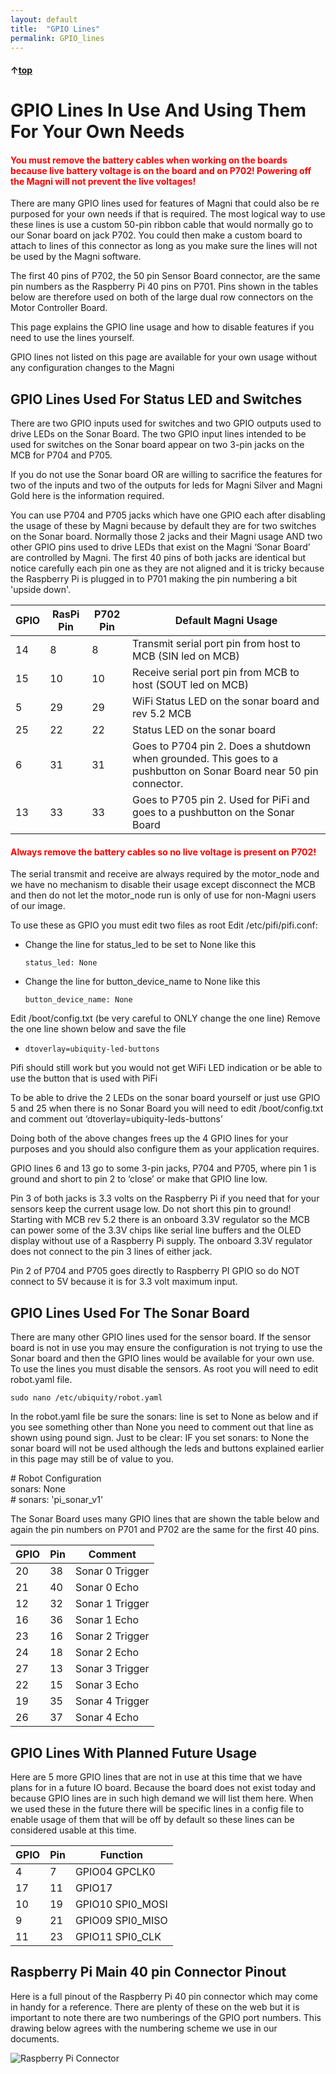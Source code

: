```yaml
---
layout: default
title:  "GPIO Lines"
permalink: GPIO_lines
---
```


#### &uarr;[top](https://ubiquityrobotics.github.io/learn/)

# GPIO Lines In Use And Using Them For Your Own Needs

<H4 style="color:red">You must remove the battery cables when working on the boards because live battery voltage is on the board and on P702!  Powering off the Magni will not prevent the live voltages!</H4>

<!--  (TODO if you can do a table for
the list of the 4 lines in text below that would help) -->

There are many GPIO lines used for features of Magni that could also be re purposed for your own needs if that is required.     The most logical way to use these lines is use a custom 50-pin ribbon cable that would normally go to our Sonar board on jack P702.  You could then make a custom board to attach to lines of this connector as long as you make sure the lines will not be used by the Magni software.

The first 40 pins of P702, the 50 pin Sensor Board connector, are the same pin numbers as the Raspberry Pi 40 pins on P701.  Pins shown in the tables below are therefore used on both of the large dual row connectors on the Motor Controller Board.

This page explains the GPIO line usage and how to disable features if you need to use the lines yourself.   

GPIO lines not listed on this page are available for your own usage without any configuration changes to the Magni


## GPIO Lines Used For Status LED and Switches

There are two GPIO inputs used for switches and two GPIO outputs used to
drive LEDs on the Sonar Board.   The two GPIO input lines intended to be used for switches on the Sonar board appear on two 3-pin jacks on the MCB for P704 and P705.  

If you do not use the Sonar board OR are willing to sacrifice the
features for two of the inputs and two of the outputs for leds for Magni Silver and Magni Gold here is the information required.

You can use P704 and P705 jacks which have one GPIO each after disabling the usage
of these by Magni because by default they are for two switches on the Sonar board.
Normally those 2 jacks and their Magni usage AND two other GPIO pins
used to drive LEDs that exist on the Magni ‘Sonar Board’ are controlled
by Magni.  The first 40 pins of both jacks are identical but notice carefully each pin one as they are not aligned and it is tricky because the Raspberry Pi is plugged in to P701 making the pin numbering a bit 'upside down'.

| GPIO  | RasPi Pin |P702 Pin| Default Magni Usage |
| ------------- |------------- | -------- | --------|
| 14 | 8 | 8 | Transmit serial port pin from host to MCB (SIN led on MCB)|
| 15 | 10 | 10 | Receive serial port pin from MCB to host (SOUT led on MCB) |
| 5  | 29 | 29 | WiFi Status LED on the sonar board and rev 5.2 MCB |
| 25 | 22 | 22 | Status LED on the sonar board |
| 6  | 31 | 31 | Goes to P704 pin 2. Does a shutdown when grounded. This goes to a pushbutton on Sonar Board near 50 pin connector. |
| 13 | 33 | 33 | Goes to P705 pin 2. Used for PiFi and goes to a pushbutton on the Sonar Board |

<H4 style="color:red">Always remove the battery cables so no live voltage is present on P702!</H4>

The serial transmit and receive are always required by the motor_node and we have no mechanism to disable their usage except disconnect the MCB and then do not let the motor_node run is only of use for non-Magni users of our image.

To use these as GPIO you must edit two files as root
Edit /etc/pifi/pifi.conf:  
* Change the line for status_led to be set to None like this

    ```status_led: None```  
* Change the line for button_device_name to None like this

    ```button_device_name: None```

Edit /boot/config.txt  (be very careful to ONLY change the one line)
Remove the one line shown below and save the file
* ```dtoverlay=ubiquity-led-buttons```


Pifi should still work but you would not get WiFi LED indication or be able
to use the button that is used with PiFi

To be able to drive the 2 LEDs on the sonar board yourself or just use
GPIO 5 and 25 when there is no Sonar Board you will need to edit
/boot/config.txt and comment out ‘dtoverlay=ubiquity-leds-buttons’

Doing both of the above changes frees up the 4 GPIO lines for your
purposes and you should also configure them as your application requires.


GPIO lines 6 and 13 go to some 3-pin jacks, P704 and P705, where pin 1
is ground and short to pin 2 to ‘close’ or make that GPIO line low.

Pin 3 of both jacks is 3.3 volts on the Raspberry Pi if you need that for your sensors keep the current usage low.   Do not short this pin to ground!
Starting with MCB rev 5.2 there is an onboard 3.3V regulator so the MCB can power some of the 3.3V chips like serial line buffers and the OLED display without use of a Raspberry Pi supply.  The onboard 3.3V regulator does not connect to the pin 3 lines of either jack.

Pin 2 of P704 and P705 goes directly to Raspberry PI GPIO so do NOT
connect to 5V because it is for 3.3 volt maximum input.

## GPIO Lines Used For The Sonar Board

There are many other GPIO lines used for the sensor board.   If the sensor board is not in use you may ensure the configuration is not trying to use the Sonar board and then the GPIO lines would be available for your own use.   
To use the lines you must disable the sensors. As root you will need to edit robot.yaml file.

`sudo nano /etc/ubiquity/robot.yaml`  

In the robot.yaml file be sure the sonars: line is set to  None as below and if you see something other than None you need to comment out that line as shown using pound sign.   Just to be clear:  IF you set sonars: to None the sonar board will not be used although the leds and buttons explained earlier in this page may still be of value to you.   

\# Robot Configuration  
sonars: None  
\# sonars: 'pi_sonar_v1'

The Sonar Board uses many GPIO lines that are shown the table below and again the pin numbers on P701 and P702 are the same for the first 40 pins.

| GPIO  | Pin | Comment |
| ---------- | ------------- | ------ |
| 20 | 38  |   Sonar 0 Trigger |
| 21 | 40  |   Sonar 0 Echo    |
| 12 | 32  |   Sonar 1 Trigger|
| 16 | 36  |   Sonar 1 Echo|
| 23 | 16  |   Sonar 2 Trigger|
| 24 | 18  |   Sonar 2 Echo|
 | 27 |13  |   Sonar 3 Trigger|
 | 22 |15  |   Sonar 3 Echo|
 | 19 |35  |   Sonar 4 Trigger|
 | 26 |37  |   Sonar 4 Echo|



 ## GPIO Lines With Planned Future Usage

 Here are 5 more GPIO lines that are not in use at this time that we have plans for in a future IO board.   Because the board does not exist today and because GPIO lines are in such high demand we will list them here.  When we used these in the future there will be specific lines in a config file to enable usage of them that will be off by default so these lines can be considered usable at this time.

 | GPIO  | Pin | Function |
 | ---------- | ------------- | ------ |
 | 4 | 7  |   GPIO04  GPCLK0 |
 | 17 | 11  |   GPIO17   |
 | 10 | 19  |   GPIO10  SPI0_MOSI |
 | 9 | 21  |   GPIO09  SPI0_MISO |
 | 11 | 23  |   GPIO11  SPI0_CLK |



 ## Raspberry Pi Main 40 pin Connector Pinout

 Here is a full pinout of the Raspberry Pi 40 pin connector which may come in handy for a reference.  There are plenty of these on the web but it is important to note there are two numberings of the GPIO port numbers.   This drawing below agrees with the numbering scheme we use in our documents.

 ![Raspberry Pi Connector](raspberry_pi_connector.png)
